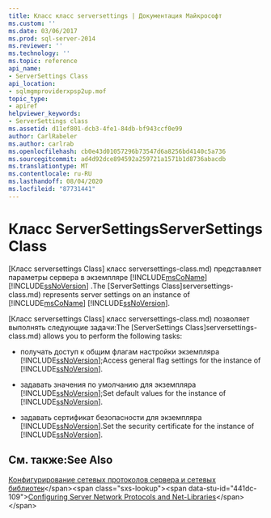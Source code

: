 ```yaml
---
title: Класс класс serversettings | Документация Майкрософт
ms.custom: ''
ms.date: 03/06/2017
ms.prod: sql-server-2014
ms.reviewer: ''
ms.technology: ''
ms.topic: reference
api_name:
- ServerSettings Class
api_location:
- sqlmgmproviderxpsp2up.mof
topic_type:
- apiref
helpviewer_keywords:
- ServerSettings class
ms.assetid: d11ef801-dcb3-4fe1-84db-bf943ccf0e99
author: CarlRabeler
ms.author: carlrab
ms.openlocfilehash: cb0e43d01057296b73547d6a8256bd4140c5a736
ms.sourcegitcommit: ad4d92dce894592a259721a1571b1d8736abacdb
ms.translationtype: MT
ms.contentlocale: ru-RU
ms.lasthandoff: 08/04/2020
ms.locfileid: "87731441"
---
```

# <a name="serversettings-class"></a><span data-ttu-id="441dc-102">Класс ServerSettings</span><span class="sxs-lookup"><span data-stu-id="441dc-102">ServerSettings Class</span></span>
  <span data-ttu-id="441dc-103">[Класс serversettings Class] класс serversettings-class.md) представляет параметры сервера в экземпляре [!INCLUDE[msCoName](../../../includes/msconame-md.md)] [!INCLUDE[ssNoVersion](../../../includes/ssnoversion-md.md)] .</span><span class="sxs-lookup"><span data-stu-id="441dc-103">The [ServerSettings Class]serversettings-class.md) represents server settings on an instance of [!INCLUDE[msCoName](../../../includes/msconame-md.md)] [!INCLUDE[ssNoVersion](../../../includes/ssnoversion-md.md)].</span></span>  
  
 <span data-ttu-id="441dc-104">[Класс serversettings Class] класс serversettings-class.md) позволяет выполнять следующие задачи:</span><span class="sxs-lookup"><span data-stu-id="441dc-104">The [ServerSettings Class]serversettings-class.md) allows you to perform the following tasks:</span></span>  
  
-   <span data-ttu-id="441dc-105">получать доступ к общим флагам настройки экземпляра [!INCLUDE[ssNoVersion](../../../includes/ssnoversion-md.md)];</span><span class="sxs-lookup"><span data-stu-id="441dc-105">Access general flag settings for the instance of [!INCLUDE[ssNoVersion](../../../includes/ssnoversion-md.md)].</span></span>  
  
-   <span data-ttu-id="441dc-106">задавать значения по умолчанию для экземпляра [!INCLUDE[ssNoVersion](../../../includes/ssnoversion-md.md)];</span><span class="sxs-lookup"><span data-stu-id="441dc-106">Set default values for the instance of [!INCLUDE[ssNoVersion](../../../includes/ssnoversion-md.md)].</span></span>  
  
-   <span data-ttu-id="441dc-107">задавать сертификат безопасности для экземпляра [!INCLUDE[ssNoVersion](../../../includes/ssnoversion-md.md)].</span><span class="sxs-lookup"><span data-stu-id="441dc-107">Set the security certificate for the instance of [!INCLUDE[ssNoVersion](../../../includes/ssnoversion-md.md)].</span></span>  
  
## <a name="see-also"></a><span data-ttu-id="441dc-108">См. также:</span><span class="sxs-lookup"><span data-stu-id="441dc-108">See Also</span></span>  
 <span data-ttu-id="441dc-109">[Конфигурирование сетевых протоколов сервера и сетевых библиотек](https://msdn.microsoft.com/library/ms177485\(v=sql.100\).aspx)</span><span class="sxs-lookup"><span data-stu-id="441dc-109">[Configuring Server Network Protocols and Net-Libraries](https://msdn.microsoft.com/library/ms177485\(v=sql.100\).aspx)</span></span>  
  
  
